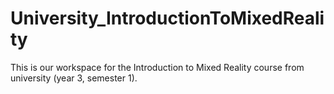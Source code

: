 # University_IntroductionToMixedReality
This is our workspace for the Introduction to Mixed Reality course from university (year 3, semester 1).
